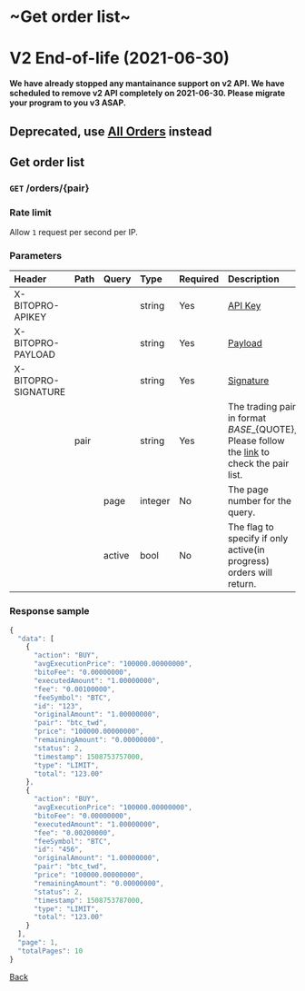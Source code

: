 # ~Get order list~

# V2 End-of-life (2021-06-30)
**We have already stopped any mantainance support on v2 API. We have scheduled to remove v2 API completely on 2021-06-30. Please migrate your program to you v3 ASAP.**


## Deprecated, use [All Orders](https://github.com/bitoex/bitopro-offical-api-docs/tree/fce0d2ff98b20e331fedb24319dfdbc3ad49edaf/v3-1/rest-1/auth/all-order.md) instead

## Get order list

### `GET` /orders/{pair}

### Rate limit

Allow `1` request per second per IP.

### Parameters

| Header | Path | Query | Type | Required | Description | Default | Range | Example |
| :--- | :--- | :--- | :--- | :--- | :--- | :--- | :--- | :--- |
| X-BITOPRO-APIKEY |  |  | string | Yes | [API Key]() |  |  |  |
| X-BITOPRO-PAYLOAD |  |  | string | Yes | [Payload]() |  |  |  |
| X-BITOPRO-SIGNATURE |  |  | string | Yes | [Signature]() |  |  |  |
|  | pair |  | string | Yes | The trading pair in format ${BASE}\_${QUOTE}, Please follow the [link](https://www.bitopro.com/fees) to check the pair list. |  |  | bito\_eth |
|  |  | page | integer | No | The page number for the query. | 1 |  | 1 |
|  |  | active | bool | No | The flag to specify if only active\(in progress\) orders will return. | `false` | `true`, `false` | true |

### Response sample

```javascript
{
  "data": [
    {
      "action": "BUY",
      "avgExecutionPrice": "100000.00000000",
      "bitoFee": "0.00000000",
      "executedAmount": "1.00000000",
      "fee": "0.00100000",
      "feeSymbol": "BTC",
      "id": "123",
      "originalAmount": "1.00000000",
      "pair": "btc_twd",
      "price": "100000.00000000",
      "remainingAmount": "0.00000000",
      "status": 2,
      "timestamp": 1508753757000,
      "type": "LIMIT",
      "total": "123.00"
    },
    {
      "action": "BUY",
      "avgExecutionPrice": "100000.00000000",
      "bitoFee": "0.00000000",
      "executedAmount": "1.00000000",
      "fee": "0.00200000",
      "feeSymbol": "BTC",
      "id": "456",
      "originalAmount": "1.00000000",
      "pair": "btc_twd",
      "price": "100000.00000000",
      "remainingAmount": "0.00000000",
      "status": 2,
      "timestamp": 1508753787000,
      "type": "LIMIT",
      "total": "123.00"
    }
  ],
  "page": 1,
  "totalPages": 10
}
```

[Back](../rest.md)


